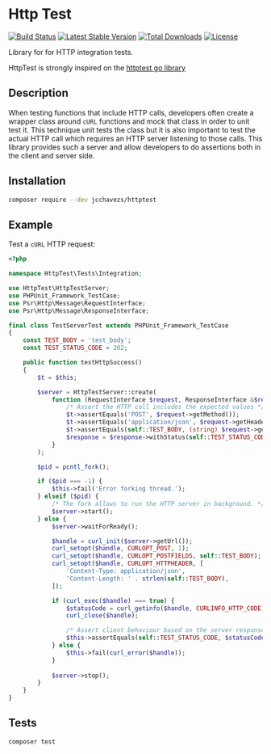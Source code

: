 # Http Test

[![Build Status](https://travis-ci.org/jcchavezs/httptest-php.svg?branch=master)](https://travis-ci.org/jcchavezs/httptest-php)
[![Latest Stable Version](https://poser.pugx.org/jcchavezs/httptest/v/stable)](https://packagist.org/packages/jcchavezs/httptest)
[![Total Downloads](https://poser.pugx.org/jcchavezs/httptest/downloads)](https://packagist.org/packages/jcchavezs/httptest)
[![License](https://poser.pugx.org/jcchavezs/httptest/license)](https://packagist.org/packages/jcchavezs/httptest)

Library for for HTTP integration tests.

HttpTest is strongly inspired on the [httptest go library](https://golang.org/pkg/net/http/httptest)

## Description

When testing functions that include HTTP calls, developers often create a wrapper class around `cURL`
functions and mock that class in order to unit test it. This technique unit tests the class but it is 
also important to test the actual HTTP call which requires an HTTP server listening to those calls. This
library provides such a server and allow developers to do assertions both in the client and server side.

## Installation

```bash
composer require --dev jcchavezs/httptest
```

## Example

Test a `cURL` HTTP request:

```php
<?php

namespace HttpTest\Tests\Integration;

use HttpTest\HttpTestServer;
use PHPUnit_Framework_TestCase;
use Psr\Http\Message\RequestInterface;
use Psr\Http\Message\ResponseInterface;

final class TestServerTest extends PHPUnit_Framework_TestCase
{
    const TEST_BODY = 'test_body';
    const TEST_STATUS_CODE = 202;

    public function testHttpSuccess()
    {
        $t = $this;

        $server = HttpTestServer::create(
            function (RequestInterface $request, ResponseInterface &$response) use ($t) {
                /* Assert the HTTP call includes the expected values */
                $t->assertEquals('POST', $request->getMethod());
                $t->assertEquals('application/json', $request->getHeader('Content-Type')[0]);
                $t->assertEquals(self::TEST_BODY, (string) $request->getBody());
                $response = $response->withStatus(self::TEST_STATUS_CODE);
            }
        );

        $pid = pcntl_fork();

        if ($pid === -1) {
            $this->fail('Error forking thread.');
        } elseif ($pid) {
            /* The fork allows to run the HTTP server in background. */
            $server->start();
        } else {
            $server->waitForReady();

            $handle = curl_init($server->getUrl());
            curl_setopt($handle, CURLOPT_POST, 1);
            curl_setopt($handle, CURLOPT_POSTFIELDS, self::TEST_BODY);
            curl_setopt($handle, CURLOPT_HTTPHEADER, [
                'Content-Type: application/json',
                'Content-Length: ' . strlen(self::TEST_BODY),
            ]);

            if (curl_exec($handle) === true) {
                $statusCode = curl_getinfo($handle, CURLINFO_HTTP_CODE);
                curl_close($handle);

                /* Assert client behaviour based on the server response */
                $this->assertEquals(self::TEST_STATUS_CODE, $statusCode);
            } else {
                $this->fail(curl_error($handle));
            }
            
            $server->stop();
        }
    }
}
```

## Tests

```bash
composer test
```
